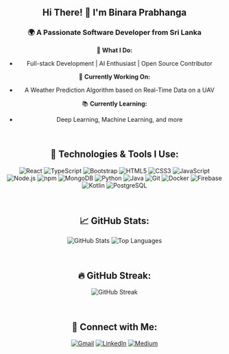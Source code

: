 <div align="center">

## Hi There! 👋 I'm Binara Prabhanga

### 🌍 A Passionate Software Developer from Sri Lanka

🚀 **What I Do:**  
- Full-stack Development | AI Enthusiast | Open Source Contributor

🌱 **Currently Working On:**  
- A Weather Prediction Algorithm based on Real-Time Data on a UAV

📚 **Currently Learning:**  
- Deep Learning, Machine Learning, and more

<br>

## 🔧 Technologies & Tools I Use:
<p align="center">
  <img src="https://img.shields.io/badge/-React-20232A?style=flat-square&logo=react&logoColor=61DAFB" alt="React"/>
  <img src="https://img.shields.io/badge/-TypeScript-007ACC?style=flat-square&logo=typescript&logoColor=white" alt="TypeScript"/>
  <img src="https://img.shields.io/badge/-Bootstrap-563D7C?style=flat-square&logo=bootstrap&logoColor=white" alt="Bootstrap"/>
  <img src="https://img.shields.io/badge/-HTML5-E34F26?style=flat-square&logo=html5&logoColor=white" alt="HTML5"/>
  <img src="https://img.shields.io/badge/-CSS3-1572B6?style=flat-square&logo=css3&logoColor=white" alt="CSS3"/>
  <img src="https://img.shields.io/badge/-JavaScript-F7DF1E?style=flat-square&logo=javascript&logoColor=black" alt="JavaScript"/>
  <img src="https://img.shields.io/badge/-Node.js-339933?style=flat-square&logo=node.js&logoColor=white" alt="Node.js"/>
  <img src="https://img.shields.io/badge/-npm-CB3837?style=flat-square&logo=npm&logoColor=white" alt="npm"/>
  <img src="https://img.shields.io/badge/-MongoDB-47A248?style=flat-square&logo=mongodb&logoColor=white" alt="MongoDB"/>
  <img src="https://img.shields.io/badge/-Python-3776AB?style=flat-square&logo=python&logoColor=white" alt="Python"/>
  <img src="https://img.shields.io/badge/-Java-007396?style=flat-square&logo=java&logoColor=white" alt="Java"/>
  <img src="https://img.shields.io/badge/-Git-F05032?style=flat-square&logo=git&logoColor=white" alt="Git"/>
  <img src="https://img.shields.io/badge/-Docker-2496ED?style=flat-square&logo=docker&logoColor=white" alt="Docker"/>
  <img src="https://img.shields.io/badge/-Firebase-FFCA28?style=flat-square&logo=firebase&logoColor=black" alt="Firebase"/>
  <img src="https://img.shields.io/badge/-Kotlin-0095D5?style=flat-square&logo=kotlin&logoColor=white" alt="Kotlin"/>
  <img src="https://img.shields.io/badge/-PostgreSQL-336791?style=flat-square&logo=postgresql&logoColor=white" alt="PostgreSQL"/>
</p>

<br>

## 📈 GitHub Stats:
<p align="center">
  <img src="https://github-readme-stats.vercel.app/api?username=Binara-Prabhanga&show_icons=true&count_private=true&include_all_commits=true&theme=radical" alt="GitHub Stats" />
  <img src="https://github-readme-stats.vercel.app/api/top-langs/?username=Binara-Prabhanga&layout=compact&langs_count=10&theme=radical" alt="Top Languages" />
</p>

<br>

## 🔥 GitHub Streak:
<p align="center">
  <img src="https://github-readme-streak-stats.herokuapp.com/?user=Binara-Prabhanga&theme=radical" alt="GitHub Streak" />
</p>

<br>

## 💬 Connect with Me:
<p align="center">
  <a href="mailto:binaraprabhanga@gmail.com"><img src="https://img.shields.io/badge/-Email-D14836?style=flat-square&logo=gmail&logoColor=white" alt="Gmail"/></a>
  <a href="https://www.linkedin.com/in/binara-prabhanga/"><img src="https://img.shields.io/badge/-LinkedIn-0077B5?style=flat-square&logo=linkedin&logoColor=white" alt="LinkedIn"/></a>
  <a href="https://medium.com/@binara-prabhanga"><img src="https://img.shields.io/badge/-Medium-000000?style=flat-square&logo=medium&logoColor=white" alt="Medium"/></a>
</p>

</div>
